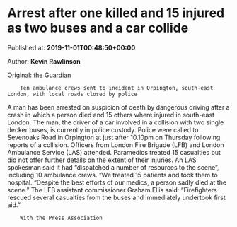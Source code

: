 
# Arrest after one killed and 15 injured as two buses and a car collide

Published at: **2019-11-01T00:48:50+00:00**

Author: **Kevin Rawlinson**

Original: [the Guardian](https://www.theguardian.com/uk-news/2019/nov/01/one-dead-and-15-injured-after-two-buses-and-a-car-collide-in-orpington)


        Ten ambulance crews sent to incident in Orpington, south-east London, with local roads closed by police
      
A man has been arrested on suspicion of death by dangerous driving after a crash in which a person died and 15 others where injured in south-east London.
The man, the driver of a car involved in a collision with two single decker buses, is currently in police custody.
Police were called to Sevenoaks Road in Orpington at just after 10.10pm on Thursday following reports of a collision.
Officers from London Fire Brigade (LFB) and London Ambulance Service (LAS) attended. Paramedics treated 15 casualties but did not offer further details on the extent of their injuries.
An LAS spokesman said it had “dispatched a number of resources to the scene”, including 10 ambulance crews. “We treated 15 patients and took them to hospital.
“Despite the best efforts of our medics, a person sadly died at the scene.”
The LFB assistant commissioner Graham Ellis said: “Firefighters rescued several casualties from the buses and immediately undertook first aid.”

        With the Press Association
      
